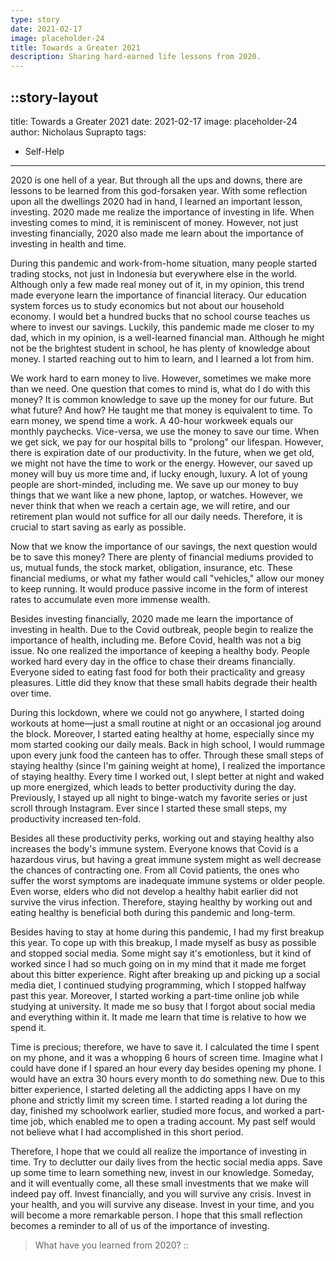 ```yaml
---
type: story
date: 2021-02-17
image: placeholder-24
title: Towards a Greater 2021
description: Sharing hard-earned life lessons from 2020.
---
```


::story-layout
---
title: Towards a Greater 2021
date: 2021-02-17
image: placeholder-24
author: Nicholaus Suprapto
tags: 
  - Self-Help
---

2020 is one hell of a year. But through all the ups and downs, there are lessons to be learned from this god-forsaken year. With some reflection upon all the dwellings 2020 had in hand, I learned an important lesson, investing. 2020 made me realize the importance of investing in life. When investing comes to mind, it is reminiscent of money. However, not just investing financially, 2020 also made me learn about the importance of investing in health and time.

During this pandemic and work-from-home situation, many people started trading stocks, not just in Indonesia but everywhere else in the world. Although only a few made real money out of it, in my opinion, this trend made everyone learn the importance of financial literacy. Our education system forces us to study economics but not about our household economy. I would bet a hundred bucks that no school course teaches us where to invest our savings. Luckily, this pandemic made me closer to my dad, which in my opinion, is a well-learned financial man. Although he might not be the brightest student in school, he has plenty of knowledge about money. I started reaching out to him to learn, and I learned a lot from him.

We work hard to earn money to live. However, sometimes we make more than we need. One question that comes to mind is, what do I do with this money? It is common knowledge to save up the money for our future. But what future? And how? He taught me that money is equivalent to time. To earn money, we spend time a work. A 40-hour workweek equals our monthly paychecks. Vice-versa, we use the money to save our time. When we get sick, we pay for our hospital bills to "prolong" our lifespan. However, there is expiration date of our productivity. In the future, when we get old, we might not have the time to work or the energy. However, our saved up money will buy us more time and, if lucky enough, luxury. A lot of young people are short-minded, including me. We save up our money to buy things that we want like a new phone, laptop, or watches. However, we never think that when we reach a certain age, we will retire, and our retirement plan would not suffice for all our daily needs. Therefore, it is crucial to start saving as early as possible.

Now that we know the importance of our savings, the next question would be to save this money? There are plenty of financial mediums provided to us, mutual funds, the stock market, obligation, insurance, etc. These financial mediums, or what my father would call "vehicles," allow our money to keep running. It would produce passive income in the form of interest rates to accumulate even more immense wealth.

Besides investing financially, 2020 made me learn the importance of investing in health. Due to the Covid outbreak, people begin to realize the importance of health, including me. Before Covid, health was not a big issue. No one realized the importance of keeping a healthy body. People worked hard every day in the office to chase their dreams financially. Everyone sided to eating fast food for both their practicality and greasy pleasures. Little did they know that these small habits degrade their health over time.

During this lockdown, where we could not go anywhere, I started doing workouts at home—just a small routine at night or an occasional jog around the block. Moreover, I started eating healthy at home, especially since my mom started cooking our daily meals. Back in high school, I would rummage upon every junk food the canteen has to offer. Through these small steps of staying healthy (since I'm gaining weight at home), I realized the importance of staying healthy. Every time I worked out, I slept better at night and waked up more energized, which leads to better productivity during the day. Previously, I stayed up all night to binge-watch my favorite series or just scroll through Instagram. Ever since I started these small steps, my productivity increased ten-fold. 

Besides all these productivity perks, working out and staying healthy also increases the body's immune system. Everyone knows that Covid is a hazardous virus, but having a great immune system might as well decrease the chances of contracting one. From all Covid patients, the ones who suffer the worst symptoms are inadequate immune systems or older people. Even worse, elders who did not develop a healthy habit earlier did not survive the virus infection. Therefore, staying healthy by working out and eating healthy is beneficial both during this pandemic and long-term.

Besides having to stay at home during this pandemic, I had my first breakup this year. To cope up with this breakup, I made myself as busy as possible and stopped social media. Some might say it's emotionless, but it kind of worked since I had so much going on in my mind that it made me forget about this bitter experience. Right after breaking up and picking up a social media diet, I continued studying programming, which I stopped halfway past this year. Moreover, I started working a part-time online job while studying at university. It made me so busy that I forgot about social media and everything within it. It made me learn that time is relative to how we spend it. 

Time is precious; therefore, we have to save it. I calculated the time I spent on my phone, and it was a whopping 6 hours of screen time. Imagine what I could have done if I spared an hour every day besides opening my phone. I would have an extra 30 hours every month to do something new. Due to this bitter experience, I started deleting all the addicting apps I have on my phone and strictly limit my screen time. I started reading a lot during the day, finished my schoolwork earlier, studied more focus, and worked a part-time job, which enabled me to open a trading account. My past self would not believe what I had accomplished in this short period. 

Therefore, I hope that we could all realize the importance of investing in time. Try to declutter our daily lives from the hectic social media apps. Save up some time to learn something new, invest in our knowledge. Someday, and it will eventually come, all these small investments that we make will indeed pay off. Invest financially, and you will survive any crisis. Invest in your health, and you will survive any disease. Invest in your time, and you will become a more remarkable person. I hope that this small reflection becomes a reminder to all of us of the importance of investing. 

>What have you learned from 2020?
::

